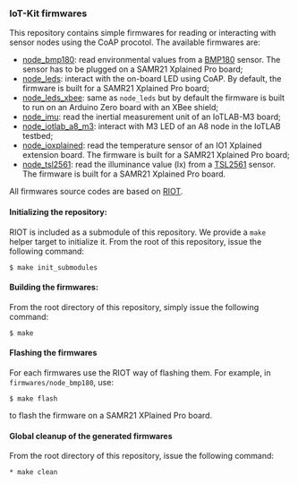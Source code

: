 ### IoT-Kit firmwares

This repository contains simple firmwares for reading or interacting with
sensor nodes using the CoAP procotol. The available firmwares are:
* [node_bmp180](./firmwares/node_bmp180): read environmental values from a
  [BMP180](https://www.bosch-sensortec.com/bst/products/all_products/bmp180) sensor.
  The sensor has to be plugged on a SAMR21 Xplained Pro board;
* [node_leds](./firmwares/node_leds): interact with the on-board LED using CoAP.
  By default, the firmware is built for a SAMR21 Xplained Pro board;
* [node_leds_xbee](./firmwares/node_leds_xbee): same as `node_leds` but by default the
  firmware is built to run on an Arduino Zero board with an XBee shield;
* [node_imu](./firmwares/node_imu): read the inertial measurement unit of an
  IoTLAB-M3 board;
* [node_iotlab_a8_m3](./firmwares/node_iotlab_a8_m3): interact with M3 LED of an
  A8 node in the IoTLAB testbed;
* [node_ioxplained](./firmwares/ioxplained): read the temperature sensor of an
  IO1 Xplained extension board. The firmware is built for a SAMR21 Xplained Pro
  board;
* [node_tsl2561](./firmware/node_tsl2561): read the illuminance value (lx) from
  a
  [TSL2561](http://ams.com/eng/Products/Light-Sensors/Ambient-Light-Sensors/TSL2561/TSL2560-TSL2561-Datasheet)
  sensor. The firmware is built for a SAMR21 Xplained Pro board.

All firmwares source codes are based on [RIOT](https://github.com/RIOT-OS/RIOT).

#### Initializing the repository:

RIOT is included as a submodule of this repository. We provide a `make` helper
target to initialize it.
From the root of this repository, issue the following command:
```
$ make init_submodules
```

#### Building the firmwares:

From the root directory of this repository, simply issue the following command:
```
$ make
```

#### Flashing the firmwares

For each firmwares use the RIOT way of flashing them. For example, in
`firmwares/node_bmp180`, use:
```
$ make flash
```
to flash the firmware on a SAMR21 XPlained Pro board.

#### Global cleanup of the generated firmwares

From the root directory of this repository, issue the following command:
```
* make clean
```
